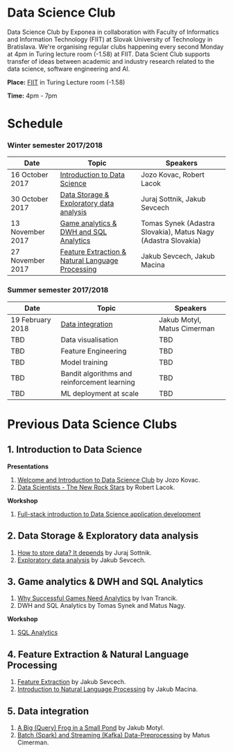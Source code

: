 # Data Science Club
Data Science Club by Exponea in collaboration with Faculty of Informatics and Information Technology (FIIT) at Slovak University of Technology in Bratislava. We're organising regular clubs happening every second Monday at 4pm in Turing lecture room (-1.58) at FIIT. Data Scient Club supports transfer of ideas between academic and industry research related to the data science, software engineering and AI.


**Place:** [FIIT](https://www.google.sk/maps/place/Faculty+of+Informatics+and+Information+Technologies+of+Slovak+University+of+Technology/@48.1538693,17.0696816,17z/) in Turing Lecture room (-1.58)

**Time:** 4pm - 7pm

# Schedule
### Winter semester 2017/2018
| Date          | Topic           | Speakers  |
| ------------- |---------------| ---------|
| 16 October 2017    | [Introduction to Data Science](#1-introduction-to-data-science) | Jozo Kovac, Robert Lacok |
| 30 October 2017    | [Data Storage & Exploratory data analysis](#2-data-storage--exploratory-data-analysis) | Juraj Sottnik, Jakub Sevcech |
| 13 November 2017     | [Game analytics & DWH and SQL Analytics](#3-game-analytics--dwh-and-sql-analytics) | Tomas Synek (Adastra Slovakia), Matus Nagy (Adastra Slovakia) |
| 27 November 2017    | [Feature Extraction & Natural Language Processing](#4-feature-extraction--natural-language-processing) | Jakub Sevcech, Jakub Macina |

### Summer semester 2017/2018
| Date          | Topic           | Speakers  |
| ------------- |-------------| -----|
| 19 February 2018    | [Data integration](#5-data-integration) | Jakub Motyl, Matus Cimerman |
| TBD    | Data visualisation | TBD |
| TBD    | Feature Engineering | TBD |
| TBD    | Model training | TBD |
| TBD    | Bandit algorithms and reinforcement learning | TBD |
| TBD    | ML deployment at scale | TBD |

# Previous Data Science Clubs 
## 1. Introduction to Data Science
**Presentations**
1. [Welcome and Introduction to Data Science Club](https://www.slideshare.net/secret/dJspj1Tgnv7Dwt) by Jozo Kovac.
2. [Data Scientists - The New Rock Stars](https://docs.google.com/presentation/d/1LenEj02xTPRdK1J5HCcTdx3IvNvCsJANZZ7qSYoxfl0/edit?usp=sharing) by Robert Lacok.

**Workshop**
1. [Full-stack introduction to Data Science application development](https://github.com/exponea/data-science-club/tree/master/16.10.2017%20-%20Full-stack%20introduction%20to%20Data%20Science%20application%20development)

## 2. Data Storage & Exploratory data analysis
1. [How to store data? It depends](https://docs.google.com/presentation/d/1I9g1npKzLUbDhTUSBUSuMAc71C8NLcqZI4Jb-e8LEeo/edit#slide=id.g29325b1889_0_0) by Juraj Sottnik.
2. [Exploratory data analysis](https://github.com/exponea/data-science-club/blob/master/30.10.2017%20-%20Data%20Storage%20and%20Exploratory%20Analysis/Explorativna_analyza.ipynb) by Jakub Sevcech.

## 3. Game analytics & DWH and SQL Analytics
1. [Why Successful Games Need Analytics](https://www.slideshare.net/data-science-club/why-successful-games-need-analytics) by Ivan Trancik.
2. DWH and SQL Analytics by Tomas Synek and Matus Nagy.

**Workshop**
1. [SQL Analytics](https://github.com/exponea/data-science-club/tree/master/13.11.2017%20-%20Data%20warehousing%20and%20SQL)

## 4. Feature Extraction & Natural Language Processing
1. [Feature Extraction](https://github.com/exponea/data-science-club/tree/master/27.11.2017%20-%20Feature%20extraction) by Jakub Sevcech.
2. [Introduction to Natural Language Processing](https://www.slideshare.net/dmacjam/introduction-to-natural-language-processing-85818192) by Jakub Macina.

## 5. Data integration
1. [A Big (Query) Frog in a Small Pond](https://www.slideshare.net/data-science-club/a-big-query-frog-in-a-small-pond-jakub-motyl-buffpanel) by Jakub Motyl.
2. [Batch (Spark) and Streaming (Kafka) Data-Preprocessing](https://www.slideshare.net/data-science-club/batch-spark-and-streaming-kafka-datapreprocessing) by Matus Cimerman.
